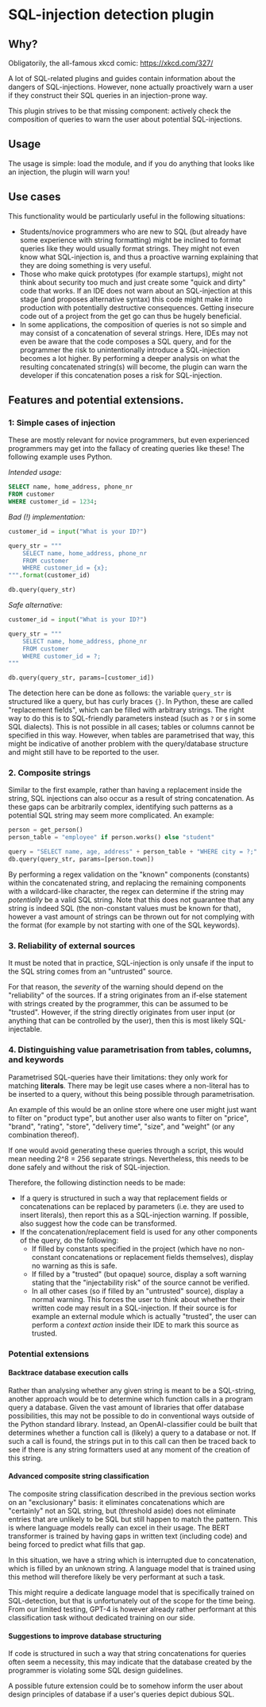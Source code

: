 # SQL-injection detection plugin

## Why?
Obligatorily, the all-famous xkcd comic: https://xkcd.com/327/



A lot of SQL-related plugins and guides contain information about the dangers of SQL-injections.
However, none actually proactively warn a user if they construct their SQL queries in an injection-prone way.

This plugin strives to be that missing component: actively check the composition of queries to warn the user
about potential SQL-injections.

## Usage
The usage is simple: load the module, and if you do anything that looks like an injection, the plugin will warn you!

## Use cases

This functionality would be particularly useful in the following situations:
- Students/novice programmers who are new to SQL (but already have some experience with string formatting) might be inclined to format queries like they would usually format strings. They might not even know what SQL-injection is, and thus a proactive warning explaining that they are doing something is very useful.
- Those who make quick prototypes (for example startups), might not think about security too much and just create some "quick and dirty" code that works. If an IDE does not warn about an SQL-injection at this stage (and proposes alternative syntax) this code might make it into production with potentially destructive consequences. Getting insecure code out of a project from the get go can thus be hugely beneficial.
- In some applications, the composition of queries is not so simple and may consist of a concatenation of several strings. Here, IDEs may not even be aware that the code composes a SQL query, and for the programmer the risk to unintentionally introduce a SQL-injection becomes a lot higher. By performing a deeper analysis on what the resulting concatenated string(s) will become, the plugin can warn the developer if this concatenation poses a risk for SQL-injection.

## Features and potential extensions.

### 1: Simple cases of injection

These are mostly relevant for novice programmers, but even experienced programmers may get into the fallacy of creating queries like these!
The following example uses Python.

*Intended usage:*
```sql
SELECT name, home_address, phone_nr
FROM customer
WHERE customer_id = 1234;
```

*Bad (!) implementation:*

```python
customer_id = input("What is your ID?")

query_str = """
    SELECT name, home_address, phone_nr
    FROM customer
    WHERE customer_id = {x};
""".format(customer_id)

db.query(query_str)
```

*Safe alternative:*
```python
customer_id = input("What is your ID?")

query_str = """
    SELECT name, home_address, phone_nr
    FROM customer
    WHERE customer_id = ?;
"""

db.query(query_str, params=[customer_id])
```

The detection here can be done as follows: the variable `query_str` is structured like a query, but has curly braces `{}`.
In Python, these are called "replacement fields", which can be filled with arbitrary strings. 
The right way to do this is to SQL-friendly parameters instead (such as `?` or `$` in some SQL dialects). 
This is not possible in all cases; tables or columns cannot be specified in this way. However, when tables are parametrised
that way, this might be indicative of another problem with the query/database structure and might still have to be reported to the user.

### 2. Composite strings

Similar to the first example, rather than having a replacement inside the string, SQL injections can also occur as a result of string concatenation. 
As these gaps can be arbitrarily complex, identifying such patterns as a potential SQL string may seem more complicated. An example:

```py 
person = get_person()
person_table = "employee" if person.works() else "student" 

query = "SELECT name, age, address" + person_table + "WHERE city = ?;"
db.query(query_str, params=[person.town])
```

By performing a regex validation on the "known" components (constants) within the concatenated string,
and replacing the remaining components with a wildcard-like character, the regex can determine if the string may _potentially_
be a valid SQL string. Note that this does not guarantee that any string is indeed SQL (the non-constant values must be known for that),
however a vast amount of strings can be thrown out for not complying with the format (for example by not starting with one of the SQL keywords).



### 3. Reliability of external sources
It must be noted that in practice, SQL-injection is only unsafe if the input to the SQL string comes from an "untrusted" source.

For that reason, the _severity_ of the warning should depend on the "reliability" of the sources.
If a string originates from an if-else statement with strings created by the programmer, this can be assumed to be "trusted".
However, if the string directly originates from user input (or anything that can be controlled by the user), 
then this is most likely SQL-injectable.

### 4. Distinguishing value parametrisation from tables, columns, and keywords

Parametrised SQL-queries have their limitations: they only work for matching **literals**. 
There may be legit use cases where a non-literal has to be inserted to a query, without this being possible through parametrisation.

An example of this would be an online store where one user might just want to filter on "product type", 
but another user also wants to filter on "price", "brand", "rating", "store", "delivery time", "size", and "weight" (or any combination thereof).

If one would avoid generating these queries through a script, this would mean needing 2^8 = 256 separate strings.
Nevertheless, this needs to be done safely and without the risk of SQL-injection.

Therefore, the following distinction needs to be made:
- If a query is structured in such a way that replacement fields or concatenations can be replaced by parameters (i.e. they are used to insert literals), then report this as a SQL-injection warning. If possible, also suggest how the code can be transformed.
- If the concatenation/replacement field is used for any other components of the query, do the following:
  - If filled by constants specified in the project (which have no non-constant concatenations or replacement fields themselves), display no warning as this is safe. 
  - If filled by a "trusted" (but opaque) source, display a soft warning stating that the "injectability risk" of the source cannot be verified.
  - In all other cases (so if filled by an "untrusted" source), display a normal warning. This forces the user to think about whether their written code may result in a SQL-injection. If their source is for example an external module which is actually "trusted", the user can perform a _context action_ inside their IDE to mark this source as trusted. 


### Potential extensions

#### Backtrace database execution calls

Rather than analysing whether any given string is meant to be a SQL-string, another approach would be to determine which function calls in a program query a database.
Given the vast amount of libraries that offer database possibilities, this may not be possible to do in conventional ways outside of the Python standard library.
Instead, an OpenAI-classifier could be built that determines whether a function call is (likely) a query to a database or not.
If such a call is found, the strings put in to this call can then be traced back to see if there is any string formatters used at any moment of the creation of this string.

#### Advanced composite string classification
The composite string classification described in the previous section works on an "exclusionary" basis: 
it eliminates concatenations which are "certainly" not an SQL string, but (threshold aside) does not eliminate entries that are unlikely to be SQL but still happen to match the pattern.
This is where language models really can excel in their usage. 
The BERT transformer is trained by having gaps in written text (including code) and being forced to predict what fills that gap.

In this situation, we have a string which is interrupted due to concatenation, which is filled by an unknown string.
A language model that is trained using this method will therefore likely be very performant at such a task.

This might require a dedicate language model that is specifically trained on SQL-detection, but that is unfortunately out of the scope for the time being.
From our limited testing, GPT-4 is however already rather performant at this classification task without dedicated training on our side.

#### Suggestions to improve database structuring
If code is structured in such a way that string concatenations for queries often seem a necessity,
this may indicate that the database created by the programmer is violating some SQL design guidelines.

A possible future extension could be to somehow inform the user about design principles of database 
if a user's queries depict dubious SQL.  
